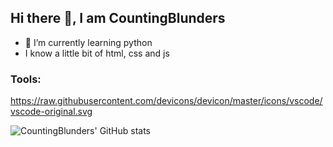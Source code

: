 ## Hi there 👋, I am CountingBlunders

- 🌱 I’m currently learning python
- I know a little bit of html, css and js

### Tools:
https://raw.githubusercontent.com/devicons/devicon/master/icons/vscode/vscode-original.svg

![CountingBlunders' GitHub stats](https://github-readme-stats.vercel.app/api?username=countingblunders&hide=contribs,prs&theme=onedark)


<!--
Here are some ideas to get you started:

- 🔭 I’m currently working on ...

- 👯 I’m looking to collaborate on ...
- 🤔 I’m looking for help with ...
- 💬 Ask me about ...
- 📫 How to reach me: ...

-->
